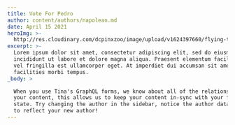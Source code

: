 ```yaml
---
title: Vote For Pedro
author: content/authors/napolean.md
date: April 15 2021
heroImg: >-
  http://res.cloudinary.com/dcpinxzoo/image/upload/v1624397660/flying-tina_tot1a8.png
excerpt: >-
  Lorem ipsum dolor sit amet, consectetur adipiscing elit, sed do eiusmod tempor
  incididunt ut labore et dolore magna aliqua. Praesent elementum facilisis leo
  vel fringilla est ullamcorper eget. At imperdiet dui accumsan sit amet nulla
  facilities morbi tempus.
_body: >

  When you use Tina's GraphQL forms, we know about all of the relationships in
  your content, this allows us to keep your content in-sync with your form
  state. Try changing the author in the sidebar, notice the author data changes
  to reflect your new author!
---
```


